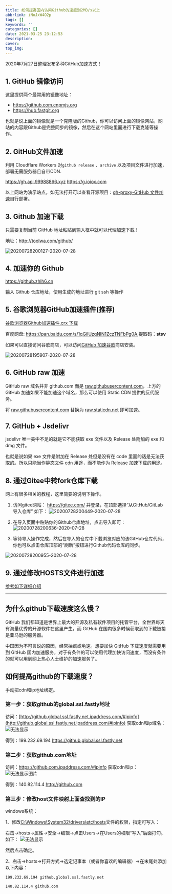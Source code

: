 ```yaml
---
title: 如何提高国内访问Github的速度到2MB/s以上
abbrlink: iNoJxW4O2p
tags: []
keywords: ''
categories: []
date: 2021-03-25 23:12:53
description:
cover: 
top_img:
---
```







2020年7月27日整理发布多种GitHub加速方式！

## 1. GitHub 镜像访问

这里提供两个最常用的镜像地址：

* <https://github.com.cnpmjs.org>
* <https://hub.fastgit.org>

也就是说上面的镜像就是一个克隆版的Github，你可以访问上面的镜像网站，网站的内容跟Github是完整同步的镜像，然后在这个网站里面进行下载克隆等操作。

## 2. GitHub文件加速

利用 Cloudflare Workers 对`github release` 、`archive` 以及项目文件进行加速，部署无需服务器且自带CDN.

<https://gh.api.99988866.xyz>
<https://g.ioiox.com>

以上网站为演示站点，如无法打开可以查看开源项目：[gh-proxy-GitHub 文件加速](https://hunsh.net/archives/23/)自行部署。

## 3. Github 加速下载

只需要复制当前 GitHub 地址粘贴到输入框中就可以代理加速下载！

地址：<http://toolwa.com/github/>

![20200728200127-2020-07-28](https://raw.githubusercontent.com/alterhu2020/StorageHub/master/img/20200728200127-2020-07-28.png)

## 4. 加速你的 Github

<https://github.zhlh6.cn>

输入 Github 仓库地址，使用生成的地址进行 git ssh 等操作

## 5. 谷歌浏览器GitHub加速插件(推荐)

[谷歌浏览器Github加速插件.crx 下载](https://chrome.google.com/webstore/detail/github%E5%8A%A0%E9%80%9F/mfnkflidjnladnkldfonnaicljppahpg/related?hl=zh-CN)

百度网盘: <https://pan.baidu.com/s/1qGiIUzqNlN1ZczTNFbPg0A>,提取码：**stsv**

如果可以直接访问谷歌商店，可以访问[GitHub 加速谷歌](https://chrome.google.com/webstore/detail/github%E5%8A%A0%E9%80%9F/mfnkflidjnladnkldfonnaicljppahpg)商店安装。

![20200728195907-2020-07-28](https://raw.githubusercontent.com/alterhu2020/StorageHub/master/img/20200728195907-2020-07-28.png)

## 6. GitHub raw 加速

GitHub raw 域名并非 github.com 而是 [raw.githubusercontent.com](raw.githubusercontent.com)，上方的 GitHub 加速如果不能加速这个域名，那么可以使用 Static CDN 提供的反代服务。

将 [raw.githubusercontent.com](raw.githubusercontent.com) 替换为 [raw.staticdn.net](raw.staticdn.net) 即可加速。

## 7. GitHub + Jsdelivr

jsdelivr 唯一美中不足的就是它不能获取 exe 文件以及 Release 处附加的 exe 和 dmg 文件。

也就是说如果 exe 文件是附加在 Release 处但是没有在 code 里面的话是无法获取的。所以只能当作静态文件 cdn 用途，而不能作为 Release 加速下载的用途。

## 8. 通过Gitee中转fork仓库下载

网上有很多相关的教程，这里简要的说明下操作。

1. 访问gitee网站： <https://gitee.com/> 并登录，在顶部选择“从GitHub/GitLab导入仓库”
如下：
![20200728200449-2020-07-28](https://raw.githubusercontent.com/alterhu2020/StorageHub/master/img/20200728200449-2020-07-28.png)

2. 在导入页面中粘贴你的Github仓库地址，点击导入即可：
![20200728200636-2020-07-28](https://raw.githubusercontent.com/alterhu2020/StorageHub/master/img/20200728200636-2020-07-28.png)

3. 等待导入操作完成，然后在导入的仓库中下载浏览对应的该GitHub仓库代码，你也可以点击仓库顶部的“刷新”按钮进行Github代码仓库的同步。

![20200728200955-2020-07-28](https://raw.githubusercontent.com/alterhu2020/StorageHub/master/img/20200728200955-2020-07-28.png)

## 9. 通过修改HOSTS文件进行加速

[参考如下详细介绍](https://code.seniortesting.club/blog/2020/How-To-Speed-Github.html#如何提高github的下载速度？)

-------------------------------------------

## 为什么github下载速度这么慢？

GitHub 我们都知道是世界上最大的开源及私有软件项目的托管平台，全世界每天有海量优秀的开源软件在这里产生，而 GitHub 在国内很多时候获取到的下载链接是亚马逊的服务器。

中国因为不可言说的原因，经常抽疯或龟速。想要加快 GitHub 下载速度就需要用到 GitHub 国内加速服务，对于有条件的可以使用代理加快访问速度，而没有条件的就可以用到网上热心人士维护的加速服务了。

## 如何提高github的下载速度？

手动把cdn和ip地址绑定。

### 第一步：获取github的global.ssl.fastly地址

访问：[http://github.global.ssl.fastly.net.ipaddress.com/#ipinfo](http://github.global.ssl.fastly.net.ipaddress.com/#ipinfo)
获取cdn和ip域名：
![无法显示](http://p1.pstatp.com/large/pgc-image/04bff14df4a24b27a3c560790365fa23)

得到：199.232.69.194  <https://github.global.ssl.fastly.net>

### 第二步：获取github.com地址

访问：<https://github.com.ipaddress.com/#ipinfo>
获取cdn和ip：
![无法显示图片](http://p1.pstatp.com/large/pgc-image/a746a0ec88294a668cd6446437021310)

得到：140.82.114.4 <http://github.com>

### 第三步：修改host文件映射上面查找到的IP

windows系统：

1、修改[C:\Windows\System32\drivers\etc\hosts](C:\Windows\System32\drivers\etc\hosts)文件的权限，指定可写入：

右击->hosts->属性->安全->编辑->点击Users->在Users的权限“写入”后面打勾。如下：
![无法显示](http://p3.pstatp.com/large/pgc-image/67de012d4d5d45b4bc52873c0f3199f8)

然后点击确定。

2、右击->hosts->打开方式->选定记事本（或者你喜欢的编辑器）->在末尾处添加以下内容：

```
199.232.69.194 github.global.ssl.fastly.net

140.82.114.4 github.com
```
